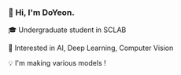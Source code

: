 ### 👋 Hi, I'm DoYeon. 

🎓 Undergraduate student in SCLAB

👀 Interested in AI, Deep Learning, Computer Vision

💡   I'm making various models !

